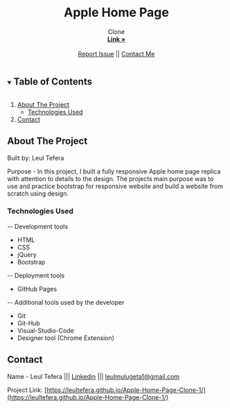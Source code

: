 
<!-- PROJECT LOGO -->
<br />
<p align="center">

  <h1 align="center">Apple Home Page</h1>

  <p align="center">
    Clone
    <br />
    <a href="https://leultefera.github.io/Apple-Home-Page-Clone-1/"><strong>Link »</strong></a>
    <br />
    <br />
    <a href="https://github.com/leultefera/Apple-Home-Page-Clone-1/issues">Report Issue</a>
    ||
    <a href="#contact">Contact Me</a>
  </p>
</p>



<!-- TABLE OF CONTENTS -->
<details open="open">
  <summary><h2 style="display: inline-block">Table of Contents</h2></summary>
  <ol>
    <li>
      <a href="#about-the-project">About The Project</a>
      <ul>
        <li><a href="#built-with">Technologies Used</a></li>
      </ul>
    </li>
    <li><a href="#contact">Contact</a></li>
  </ol>
</details>



<!-- ABOUT THE PROJECT -->
## About The Project

Built by: Leul Tefera


Purpose - In this project, I built a fully responsive Apple home page replica with attention to details to the design. The projects main purpose was to use and practice bootstrap for responsive website and build a website from scratch using design. 
### Technologies Used


-- Development tools
* HTML 
* CSS   
* jQuery
* Bootstrap

-- Deployment tools
* GitHub Pages



-- Additional tools used by the developer
* Git
* Git-Hub
* Visual-Studio-Code
* Designer tool (Chrome Extension)




<!-- CONTACT -->
## Contact

Name - Leul Tefera |||
[Linkedin](https://www.linkedin.com/in/leul-tefera-8a79a7200/) |||
leulmulugeta1@gmail.com 


Project Link: [https://leultefera.github.io/Apple-Home-Page-Clone-1/](https://leultefera.github.io/Apple-Home-Page-Clone-1/)



